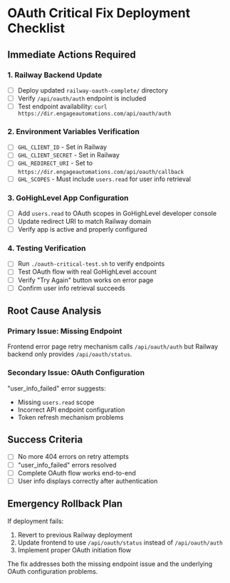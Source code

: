 # OAuth Critical Fix Deployment Checklist

## Immediate Actions Required

### 1. Railway Backend Update
- [ ] Deploy updated `railway-oauth-complete/` directory
- [ ] Verify `/api/oauth/auth` endpoint is included
- [ ] Test endpoint availability: `curl https://dir.engageautomations.com/api/oauth/auth`

### 2. Environment Variables Verification
- [ ] `GHL_CLIENT_ID` - Set in Railway
- [ ] `GHL_CLIENT_SECRET` - Set in Railway  
- [ ] `GHL_REDIRECT_URI` - Set to `https://dir.engageautomations.com/api/oauth/callback`
- [ ] `GHL_SCOPES` - Must include `users.read` for user info retrieval

### 3. GoHighLevel App Configuration
- [ ] Add `users.read` to OAuth scopes in GoHighLevel developer console
- [ ] Update redirect URI to match Railway domain
- [ ] Verify app is active and properly configured

### 4. Testing Verification
- [ ] Run `./oauth-critical-test.sh` to verify endpoints
- [ ] Test OAuth flow with real GoHighLevel account
- [ ] Verify "Try Again" button works on error page
- [ ] Confirm user info retrieval succeeds

## Root Cause Analysis

### Primary Issue: Missing Endpoint
Frontend error page retry mechanism calls `/api/oauth/auth` but Railway backend only provides `/api/oauth/status`.

### Secondary Issue: OAuth Configuration
"user_info_failed" error suggests:
- Missing `users.read` scope
- Incorrect API endpoint configuration
- Token refresh mechanism problems

## Success Criteria

- [ ] No more 404 errors on retry attempts
- [ ] "user_info_failed" errors resolved
- [ ] Complete OAuth flow works end-to-end
- [ ] User info displays correctly after authentication

## Emergency Rollback Plan

If deployment fails:
1. Revert to previous Railway deployment
2. Update frontend to use `/api/oauth/status` instead of `/api/oauth/auth`
3. Implement proper OAuth initiation flow

The fix addresses both the missing endpoint issue and the underlying OAuth configuration problems.
